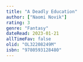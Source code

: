 ```yaml
---
title: "A Deadly Education"
author: ["Naomi Novik"]
rating: 3
genre: "Fantasy"
dateRead: 2023-01-21
allTimeFav: false
olid: "OL32208249M"
isbn: "9780593128480"
---
```

